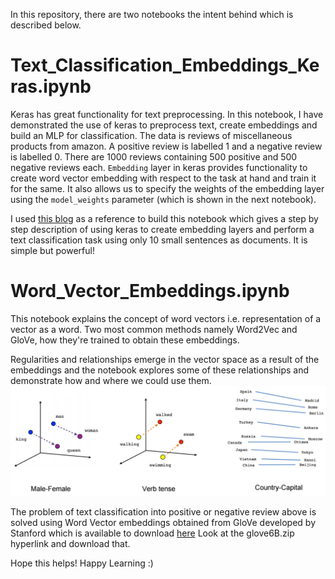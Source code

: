 
In this repository, there are two notebooks the intent behind which is described below.

# Text_Classification_Embeddings_Keras.ipynb
Keras has great functionality for text preprocessing. In this notebook, I have demonstrated the use of keras to preprocess text, create embeddings and build an MLP for classification. The data is reviews of miscellaneous products from amazon. A positive review is labelled 1 and a negative review is labelled 0. There are 1000 reviews containing 500 positive and 500 negative reviews each. `Embedding` layer in keras provides functionality to create word vector embedding with respect to the task at hand and train it for the same. It also allows us to specify the weights of the embedding layer using the `model_weights` parameter (which is shown in the next notebook). 

I used [this blog](https://machinelearningmastery.com/use-word-embedding-layers-deep-learning-keras/) as a reference to build this notebook which gives a step by step description of using keras to create embedding layers and perform a text classification task using only 10 small sentences as documents. It is simple but powerful!

# Word_Vector_Embeddings.ipynb
This notebook explains the concept of word vectors i.e. representation of a vector as a word. Two most common methods namely Word2Vec and GloVe, how they're trained to obtain these embeddings. 

Regularities and relationships emerge in the vector space as a result of the embeddings and the notebook explores some of these relationships and demonstrate how and where we could use them. 
![WordVectors](WordVectors.png)

The problem of text classification into positive or negative review above is solved using Word Vector embeddings obtained from GloVe developed by Stanford which is available to download [here](https://nlp.stanford.edu/projects/glove/) Look at the glove6B.zip hyperlink and download that.

Hope this helps! Happy Learning :)
